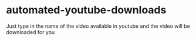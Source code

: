 # automated-youtube-downloads
Just type in the name of the video available in youtube and the video will be downloaded for you
